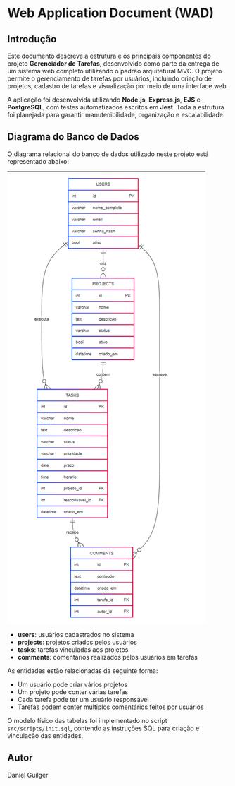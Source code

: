 # Web Application Document (WAD)

## Introdução

Este documento descreve a estrutura e os principais componentes do projeto **Gerenciador de Tarefas**, desenvolvido como parte da entrega de um sistema web completo utilizando o padrão arquitetural MVC. O projeto permite o gerenciamento de tarefas por usuários, incluindo criação de projetos, cadastro de tarefas e visualização por meio de uma interface web.

A aplicação foi desenvolvida utilizando **Node.js**, **Express.js**, **EJS** e **PostgreSQL**, com testes automatizados escritos em **Jest**. Toda a estrutura foi planejada para garantir manutenibilidade, organização e escalabilidade.

## Diagrama do Banco de Dados

O diagrama relacional do banco de dados utilizado neste projeto está representado abaixo:

![Diagrama Relacional](../assets/diagrama-relacional.png)

* **users**: usuários cadastrados no sistema
* **projects**: projetos criados pelos usuários
* **tasks**: tarefas vinculadas aos projetos
* **comments**: comentários realizados pelos usuários em tarefas

As entidades estão relacionadas da seguinte forma:

* Um usuário pode criar vários projetos
* Um projeto pode conter várias tarefas
* Cada tarefa pode ter um usuário responsável
* Tarefas podem conter múltiplos comentários feitos por usuários

O modelo físico das tabelas foi implementado no script `src/scripts/init.sql`, contendo as instruções SQL para criação e vinculação das entidades.

## Autor

Daniel Guilger
